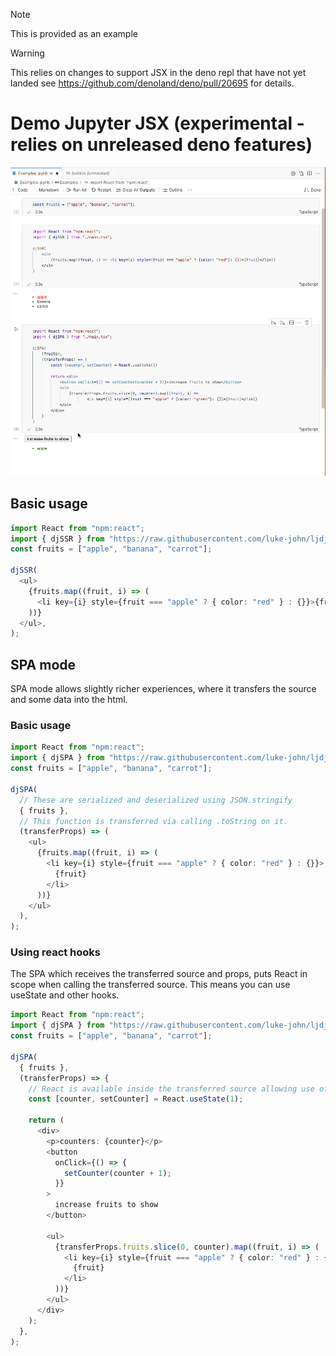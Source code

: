 > [!NOTE]
> This is provided as an example 

> [!WARNING]
> This relies on changes to support JSX in the deno repl that have not yet landed
> see https://github.com/denoland/deno/pull/20695 for details.

# Demo Jupyter JSX (experimental - relies on unreleased deno features)

![Gif showing jupyter with jsx being rendered and interacted with](<Screen Recording 2023-09-27 at 5.30.36 pm.gif>)

## Basic usage

```ts
import React from "npm:react";
import { djSSR } from "https://raw.githubusercontent.com/luke-john/ljdj/master/main.ts";
const fruits = ["apple", "banana", "carrot"];

djSSR(
  <ul>
    {fruits.map((fruit, i) => (
      <li key={i} style={fruit === "apple" ? { color: "red" } : {}}>{fruit}</li>
    ))}
  </ul>,
);
```

## SPA mode

SPA mode allows slightly richer experiences, where it transfers the source and
some data into the html.

### Basic usage

```ts
import React from "npm:react";
import { djSPA } from "https://raw.githubusercontent.com/luke-john/ljdj/master/main.tsx";
const fruits = ["apple", "banana", "carrot"];

djSPA(
  // These are serialized and deserialized using JSON.stringify
  { fruits },
  // This function is transferred via calling .toString on it.
  (transferProps) => (
    <ul>
      {fruits.map((fruit, i) => (
        <li key={i} style={fruit === "apple" ? { color: "red" } : {}}>
          {fruit}
        </li>
      ))}
    </ul>
  ),
);
```

### Using react hooks

The SPA which receives the transferred source and props, puts React in scope
when calling the transferred source. This means you can use useState and other
hooks.

```ts
import React from "npm:react";
import { djSPA } from "https://raw.githubusercontent.com/luke-john/ljdj/master/main.tsx";
const fruits = ["apple", "banana", "carrot"];

djSPA(
  { fruits },
  (transferProps) => {
    // React is available inside the transferred source allowing use of react hooks.
    const [counter, setCounter] = React.useState(1);

    return (
      <div>
        <p>counters: {counter}</p>
        <button
          onClick={() => {
            setCounter(counter + 1);
          }}
        >
          increase fruits to show
        </button>

        <ul>
          {transferProps.fruits.slice(0, counter).map((fruit, i) => (
            <li key={i} style={fruit === "apple" ? { color: "red" } : {}}>
              {fruit}
            </li>
          ))}
        </ul>
      </div>
    );
  },
);
```
